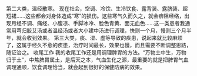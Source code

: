 第二大类，温经散寒。
现在社会，空调、冷饮、生冷饮食、露背装、露脐装、超短裙……这些都会对身体造成“寒”的损伤。这些寒气久而久之，就会痹阻经络，出现月经不调、痛经、小腹凉、手脚冰冷、脸色青黄、面无血色……这一类患者我通常用芎归胶艾汤或者温经汤或者大小建中汤进行调理，快则一个月，慢则三个月半年，就会收到效果。
第三大类，痰、湿、虚等导致的疾患，说起来就比较麻烦了，这属于经久不愈的疾患，治疗时间最长，效果也慢，而且需要不断调整思路，随证治之。
收尾工作
我的收尾工作还是用调理脾胃的方法。“万物土中生，万物归于土”，中焦脾胃属土，是后天之本，气血生化之源，最重要的就是把脾胃气血调理通顺，饮食调理恰当，就会起到很好的保健防病的效果。
